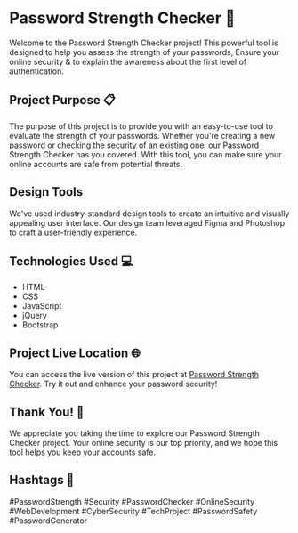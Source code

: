 # Password Strength Checker 🔐
Welcome to the Password Strength Checker project! This powerful tool is designed to help you assess the strength of your passwords, Ensure your online security & to explain the awareness about the first level of authentication.

## Project Purpose 📋

The purpose of this project is to provide you with an easy-to-use tool to evaluate the strength of your passwords. Whether you're creating a new password or checking the security of an existing one, our Password Strength Checker has you covered. With this tool, you can make sure your online accounts are safe from potential threats.

## Design Tools

We've used industry-standard design tools to create an intuitive and visually appealing user interface. Our design team leveraged Figma and Photoshop to craft a user-friendly experience.

## Technologies Used 💻

- HTML
- CSS
- JavaScript
- jQuery
- Bootstrap

## Project Live Location 🌐

You can access the live version of this project at [Password Strength Checker](https://passwordstrengthchecker008.wuaze.com/). Try it out and enhance your password security!


## Thank You! 👏

We appreciate you taking the time to explore our Password Strength Checker project. Your online security is our top priority, and we hope this tool helps you keep your accounts safe.

## Hashtags 📌

#PasswordStrength #Security #PasswordChecker #OnlineSecurity #WebDevelopment #CyberSecurity #TechProject #PasswordSafety #PasswordGenerator
